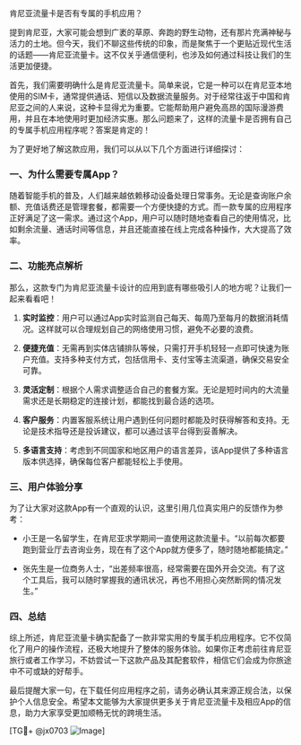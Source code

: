 肯尼亚流量卡是否有专属的手机应用？

提到肯尼亚，大家可能会想到广袤的草原、奔跑的野生动物，还有那片充满神秘与活力的土地。但今天，我们不聊这些传统的印象，而是聚焦于一个更贴近现代生活的话题——肯尼亚流量卡。这不仅关乎通信便利，也涉及如何通过科技让我们的生活更加便捷。

首先，我们需要明确什么是肯尼亚流量卡。简单来说，它是一种可以在肯尼亚本地使用的SIM卡，通常提供通话、短信以及数据流量服务。对于经常往返于中国和肯尼亚之间的人来说，这种卡显得尤为重要。它能帮助用户避免高昂的国际漫游费用，并且在本地使用时更加经济实惠。那么问题来了，这样的流量卡是否拥有自己的专属手机应用程序呢？答案是肯定的！

为了更好地了解这款应用，我们可以从以下几个方面进行详细探讨：

### 一、为什么需要专属App？

随着智能手机的普及，人们越来越依赖移动设备处理日常事务。无论是查询账户余额、充值话费还是管理套餐，都需要一个方便快捷的方式。而一款专属的应用程序正好满足了这一需求。通过这个App，用户可以随时随地查看自己的使用情况，比如剩余流量、通话时间等信息，并且还能直接在线上完成各种操作，大大提高了效率。

### 二、功能亮点解析

那么，这款专门为肯尼亚流量卡设计的应用到底有哪些吸引人的地方呢？让我们一起来看看吧！

1. **实时监控**：用户可以通过App实时监测自己每天、每周乃至每月的数据消耗情况。这样就可以合理规划自己的网络使用习惯，避免不必要的浪费。
   
2. **便捷充值**：无需再到实体店铺排队等候，只需打开手机轻轻一点即可快速为账户充值。支持多种支付方式，包括信用卡、支付宝等主流渠道，确保交易安全可靠。
   
3. **灵活定制**：根据个人需求调整适合自己的套餐方案。无论是短时间内的大流量需求还是长期稳定的连接计划，都能找到最合适的选项。
   
4. **客户服务**：内置客服系统让用户遇到任何问题时都能及时获得解答和支持。无论是技术指导还是投诉建议，都可以通过该平台得到妥善解决。

5. **多语言支持**：考虑到不同国家和地区用户的语言差异，该App提供了多种语言版本供选择，确保每位客户都能轻松上手使用。

### 三、用户体验分享

为了让大家对这款App有一个直观的认识，这里引用几位真实用户的反馈作为参考：

- 小王是一名留学生，在肯尼亚求学期间一直使用这款流量卡。“以前每次都要跑到营业厅去咨询业务，现在有了这个App就方便多了，随时随地都能搞定。”
  
- 张先生是一位商务人士，“出差频率很高，经常需要在国外开会交流。有了这个工具后，我可以随时掌握我的通讯状况，再也不用担心突然断网的情况发生。”

### 四、总结

综上所述，肯尼亚流量卡确实配备了一款非常实用的专属手机应用程序。它不仅简化了用户的操作流程，还极大地提升了整体的服务体验。如果你正考虑前往肯尼亚旅行或者工作学习，不妨尝试一下这款产品及其配套软件，相信它们会成为你旅途中不可或缺的好帮手。

最后提醒大家一句，在下载任何应用程序之前，请务必确认其来源正规合法，以保护个人信息安全。希望本文能够为大家提供更多关于肯尼亚流量卡及相应App的信息，助力大家享受更加顺畅无忧的跨境生活。

[TG💪+ @jx0703 ![Image](https://github.com/user-attachments/assets/dbca1d08-cadb-493c-b0ec-ad6f7a83f270)]